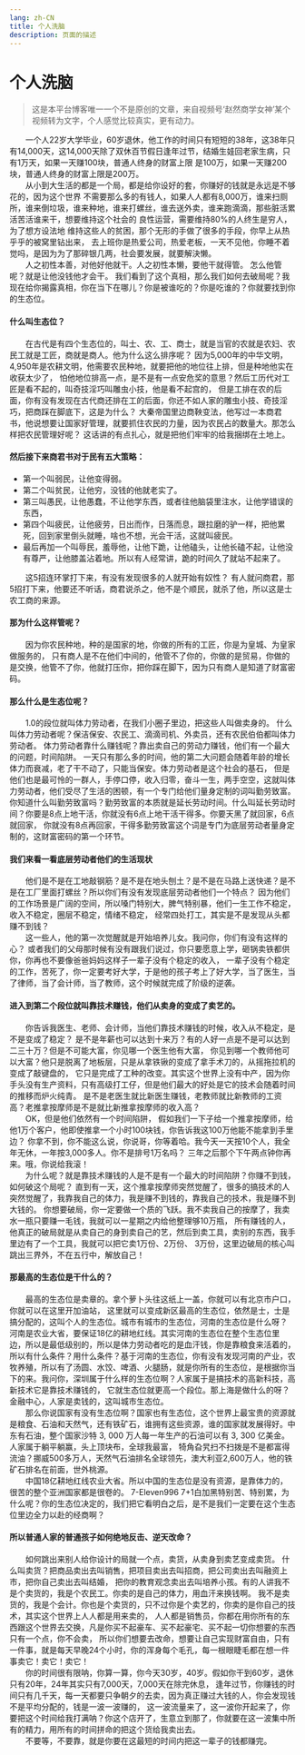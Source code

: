 ```yaml
---
lang: zh-CN
title: 个人洗脑    
description: 页面的描述
---
```



# 个人洗脑

> 这是本平台博客唯一一个不是原创的文章，来自视频号‘赵然商学女神’某个视频转为文字，个人感觉比较真实，更有动力。

&ensp;&ensp;&ensp;&ensp;一个人22岁大学毕业，60岁退休，他工作的时间只有短短的38年，这38年只有14,000天，这14,000天除了双休百节假日逢年过节，结婚生娃回老家生病，只有1万天，如果一天赚100块，普通人终身的财富上限
是100万，如果一天赚200块，普通人终身的财富上限是200万。  
&ensp;&ensp;&ensp;&ensp;从小到大生活的都是一个局，都是给你设好的套，你赚好的钱就是永远是不够花的，因为这个世界
不需要那么多的有钱人，如果人人都有8,000万，谁来扫厕所，谁来倒垃圾，谁来种地，谁来打螺丝，谁去送外卖，谁来跑滴滴，那些脏活累活苦活谁来干，想要维持这个社会的
良性运营，需要维持80%的人终生是穷人，为了想方设法地 维持这些人的贫困，那个无形的手做了很多的手段，你早上从热乎乎的被窝里钻出来，
去上班你是热爱公司，热爱老板，一天不见他，你睡不着觉吗，是因为为了那碎银几两，社会要发展，就要解決懒。  
&ensp;&ensp;&ensp;&ensp;人之初性本善，对他好他就干。人之初性本懒，要他干就得管。
怎么他管呢？就是让他没钱他才会干。 我们看到了这个真相，那么我们如何去破局呢？我现在给你揭露真相，你在当下在哪儿？你是被谁吃的？你是吃谁的？你就要找到你的生态位。  

#### 什么叫生态位？

&ensp;&ensp;&ensp;&ensp;在古代是有四个生态位的，叫士、农、工、商士，就是当官的农就是农妇、农民工就是工匠，商就是商人。他为什么这么排序呢？
因为5,000年的中华文明，4,950年是农耕文明，他需要农民种地，就要把他的地位往上排，但是种地他实在收获太少了，
怕他地位排高一点，是不是有一点安危奖的意思？然后工历代对工匠是看不起的，叫奇技淫巧叫雕虫小技，他是看不起宫的，
但是工排在农的后面，你有没有发现在古代商还排在工的后面，你还不如人家的雕虫小技、奇技淫巧，把商踩在脚底下，这是为什么？
大秦帝国里边商鞅变法，他写过一本商君书，他说想要让国家好管理，就要抓住农民的力量，因为农民占的数量大。那怎么样把农民管理好呢？
这话讲的有点扎心，就是把他们牢牢的给我捆绑在土地上。

#### 然后接下来商君书对于民有五大策略：  
- 第一个叫弱民，让他变得弱。  
- 第二个叫贫民，让他穷，没钱的他就老实了。  
- 第三叫愚民，让他愚蠢，不让他学东西，或者往他脑袋里注水，让他学错误的东西，  
- 第四个叫疲民，让他疲劳，日出而作，日落而息，跟拉磨的驴一样，把他累死，回到家里倒头就睡，啥也不想，光会干活，这就叫疲民。  
- 最后再加一个叫辱民，羞辱他，让他下跪，让他磕头，让他长磕不起，让他没有尊严，让他膝盖沾着地。所以有人经常讲，跪的时间久了就站不起来了。  

&ensp;&ensp;&ensp;&ensp;这5招连环掌打下来，有没有发现很多的人就开始有奴性？
有人就问商君，那5招打下来，他要还不听话，商君说杀之，他不是个顺民，就杀了他，所以这是士农工商的来源。

#### 那为什么这样管呢？

&ensp;&ensp;&ensp;&ensp;因为你农民种地，种的是国家的地，你做的所有的工匠，你是为皇城、为皇家做服务的，
只有商人是不在他们中间的，他管不了你的，你做的是贸易，你做的是交换，他管不了你，他就打压你，把你踩在脚下，因为只有商人是知道了财富密码。

#### 那么什么是生态位呢？

&ensp;&ensp;&ensp;&ensp;1.0的段位就叫体力劳动者，在我们小圈子里边，把这些人叫做卖身的。
什么叫体力劳动者呢？保洁保安、农民工、滴滴司机、外卖员，还有农民伯伯都叫体力劳动者。
体力劳动者靠什么赚钱呢？靠出卖自己的劳动力赚钱，他们有一个最大的问题，时间陷阱。
一天只有那么多的时间，他的第二大问题会随着年龄的增长体力而衰减，老了干不动了，只能当保安。体力劳动者是这个社会的基石，
但是他们也是最可怜的一群人，手停口停，收入归零，奋斗一生，两手空空，这就叫体力劳动者，他们受尽了生活的困顿，有一个专门给他们量身定制的词叫勤劳致富。
你知道什么叫勤劳致富吗？勤劳致富的本质就是延长劳动时间。什么叫延长劳动时间？你要是8点上地干活，你就没有6点上地干活干得多。你要天黑了就回家，6点就回家，
你就没有8点再回家，干得多勤劳致富这个词是专门为底层劳动者量身定制的，这财富密码的第一个环节。

#### 我们来看一看底层劳动者他们的生活现状

&ensp;&ensp;&ensp;&ensp;他们是不是在工地敲钢筋？是不是在地头刨土？是不是在马路上送快递？是不是在工厂里面打螺丝？所以你们有没有发现底层劳动者他们一个特点？
因为他们的工作场景是广阔的空间，所以嗓门特别大，脾气特别暴，他们一生工作不稳定，收入不稳定，圈层不稳定，情绪不稳定，
经常四处打工，其实是不是发现从头都赚不到钱？  
&ensp;&ensp;&ensp;&ensp;这一些人，他的第一次觉醒就是开始培养儿女。我问你，你们有没有这样的心？
或者我们的父母那时候有没有跟我们说过，你只要愿意上学，砸锅卖铁都供你，你再也不要像爸爸妈妈这样子一辈子没有个稳定的收入，
一辈子没有个稳定的工作，苦死了，你一定要考好大学，于是他的孩子考上了好大学，当了医生，当了律师，当了会计师，当了教师，这个时候就完成了阶级的逆袭。

#### 进入到第二个段位就叫靠技术赚钱，他们从卖身的变成了卖艺的。  

&ensp;&ensp;&ensp;&ensp;你告诉我医生、老师、会计师，当他们靠技术赚钱的时候，收入从不稳定，是不是变成了稳定？
是不是年薪也可以达到十来万？有的人好一点是不是可以达到二三十万？但是不可能大富，你见哪一个医生他有大富，
你见到哪一个教师他可以大富？他只是脱离了地板层，只是从拿铁锹的变成了拿手术刀的，从摇拖拉机的变成了敲键盘的，
它只是完成了工种的改变。其实这个世界上没有中产，因为你手头没有生产资料，只有高级打工仔，但是他们最大的好处是它的技术会随着时间的推移而炉火纯青。
是不是老医生就比新医生赚钱，老教师就比新教师的工资高？老推拿按摩师是不是就比新推拿按摩师的收入高？  
&ensp;&ensp;&ensp;&ensp;OK，但是他们依然有一个时间陷阱，
假如我们一下子给一个推拿按摩师，给他1万个客户，他即使推拿一个小时100块钱，你告诉我这100万他能不能拿到手里边？
你拿不到，你不能这么说，你说哥，你等着哈。我今天一天按10个人，我全年无休，一年按3,000多人。你不是排号1万名吗？
三年之后那个下午两点钟你再来。哦，你说给我滚！  
&ensp;&ensp;&ensp;&ensp;为什么呢？就是靠技术赚钱的人是不是有一个最大的时间陷阱？你赚不到钱，如何破这个局呢？
直到有一天，这个推拿按摩师突然觉醒了，很多的搞技术的人突然觉醒了，我靠我自己的体力，我是赚不到钱的，靠我自己的技术，我是赚不到大钱的。
你想要破局，你一定要做一个质的飞跃。我不卖我自己的按摩了，我卖水一瓶只要赚一毛钱，我就可以一星期之内给他整理够10万瓶，
所有赚钱的人，他真正的破局就是从卖自己的身到卖自己的艺，然后到卖工具，卖别的东西，我手里边有了一个工具，我就可以把它卖1万份、2万份、
3万份，这里边破局的核心叫跳出三界外，不在五行中，解放自己！

#### 那最高的生态位是干什么的？

&ensp;&ensp;&ensp;&ensp;最高的生态位是卖章的。拿个萝卜头往这纸上一盖，你就可以有北京市户口，你就可以在这里开加油站，
这里就可以变成新区最高的生态位，依然是士，士是搞分配的，这叫个人的生态位。城市有城市的生态位，河南的生态位是什么呀？
河南是农业大省，要保证18亿的耕地红线。其实河南的生态位在整个生态位里边，所以是最低级别的，所以是体力劳动者吃的是血汗钱，你是靠粮食来活着的，所以有什么条件？用什么条件？基于河南的生态位，你有没有发现河南的产业，农牧养殖，所以有了汤圆、水饺、啤酒、火腿肠，就是你所有的生态位，是根据你当下的来。我问你，深圳属于什么样的生态位啊？人家属于是搞技术的高新科技，高新技术它是靠技术赚钱的，
它就生态位就更高一个段位。那上海是做什么的呀？金融中心，人家是卖钱的，这叫城市生态位。  
&ensp;&ensp;&ensp;&ensp;那么你说国家有没有生态位啊？国家也有生态位，这个世界上最宝贵的资源就是粮食、石油和天然气，还有铁矿石，谁拥有这些资源，谁的国家就发展得好。中东有石油，整个国家沙特 3, 000 万人每一年生产的石油可以有 3, 300 亿美金。人家属于躺平躺赢，头上顶块布，全球我最富，
犄角旮旯扫不扫拨是不是都富得流油？挪威500多万人，天然气石油排名全球领先，澳大利亚2,600万人，他的铁矿石排名在前面，世外桃源。  
&ensp;&ensp;&ensp;&ensp;中国18亿耕地红线农业大省。所以中国的生态位是没有资源，是靠体力的，很苦的整个亚洲国家都是很卷的。
7-Eleven996 7+1白加黑特别苦、特别累，为什么呢？你的生态位决定的，我们把它看明白之后，是不是我们一定要在这个生态位里边全力以赴的经商啊？

#### 所以普通人家的普通孩子如何绝地反击、逆天改命？

&ensp;&ensp;&ensp;&ensp;如何跳出来别人给你设计的局就一个点，卖货，从卖身到卖艺变成卖货。
什么叫卖货？把商品卖出去叫销售，把项目卖出去叫招商，把公司卖出去叫融资上市，把你自己卖出去叫结婚，
把你的教育观念卖出去叫培养小孩。有的人讲我不是个卖货的，我是个农民工。你卖的是自己的体力，用血汗来换钱啊。
我不是卖货的，我是个会计。你也是个卖货的，只不过你是个卖艺的，你卖的是你自己的技术，其实这个世界上人人都是用来卖的，
人人都是销售员，你都在用你所有的东西跟这个世界去交换，凡是你买不起豪车、买不起豪宅、买不起一切你想要的东西只有一个点，你不会卖，
所以你们想要去改命，想要让自己实现财富自由，只有一件事，就是每天早晚24个小时，你的浑身每个毛孔，每一根眼睫毛都在想一件事卖它！卖它！卖它！    
&ensp;&ensp;&ensp;&ensp;你的时间很有限呐，你算一算，你今天30岁，40岁。假如你干到60岁，退休只有20年，24年其实只有7,000天，7,000天在除完休息，
逢年过节，你赚钱的时间只有几千天，每一天都要只争朝夕的去卖，因为真正赚过大钱的人，你会发现钱不是平均分配的，钱是一波一波赚的，
这一波流量来了，这一波你开起来了，你要把这个时间给我打满呐？你这个店开了，生意立到那了，你就要在这一波集中所有的精力，用所有的时间拼命的把这个货给我卖出去。  
&ensp;&ensp;&ensp;&ensp;不要等，不要靠，就是你要在这最短的时间内把这一辈子的钱都赚完。

<Comment></Comment>